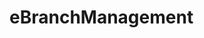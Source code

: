 # eBranchManagement   

<script src="https://unpkg.com/@stoplight/elements/web-components.min.js"></script>
<link rel="stylesheet" href="https://unpkg.com/@stoplight/elements/styles.min.css">

<elements-api
  apiDescriptionUrl="eBranchManagement.yaml"
  layout="sidebar"
  router="hash"
  hideTryIt="false"
  hideSchemas="false"
  hideInternal="false"
/>